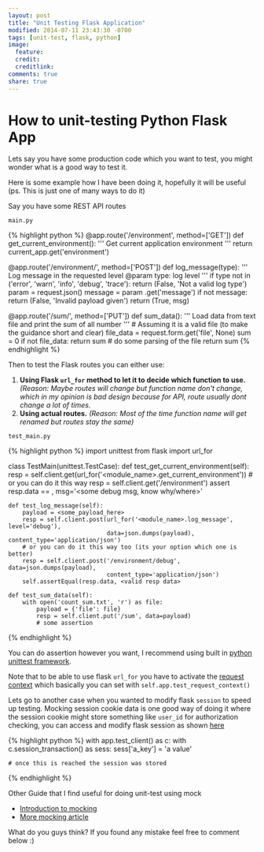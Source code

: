 ```yaml
---
layout: post
title: "Unit Testing Flask Application"
modified: 2014-07-11 23:43:30 -0700
tags: [unit-test, flask, python]
image:
  feature:
  credit:
  creditlink:
comments: true
share: true
---
```


# How to unit-testing Python Flask App

Lets say you have some production code which you want to test, you might wonder what is a good way to test it.

Here is some example how I have been doing it, hopefully it will be useful (ps. This is just one of many ways to do it)

Say you have some REST API routes

`main.py`

{% highlight python %}
@app.route('/environment', method=['GET'])
def get_current_environment():
 	''' Get current application environment '''
 	return current_app.get('environment')

@app.route('/environment/<type>', method=['POST'])
def log_message(type):
	''' Log message in the requested level
	@param type: log level
	'''
	if type not in ('error', 'warn', 'info', 'debug', 'trace'):
		return (False, 'Not a valid log type')
	param = request.json()
	message = param	.get('message')
	if not message:
		return (False, 'Invalid payload given')
	return (True, msg)

@app.route('/sum/', method=['PUT'])
def sum_data():
	''' Load data from text file and print the sum of all number '''
	# Assuming it is a valid file (to make the guidance short and clear)
	file_data = request.form.get('file', None)
	sum = 0
	if not file_data:
		return sum
	# do some parsing of the file
	return sum
{% endhighlight %}

Then to test the Flask routes you can either use:

1. **Using Flask `url_for` method to let it to decide which function to use.**
   *(Reason: Maybe routes will change but function name don't change, which in my opinion is bad design because for API, route usually dont change a lot of times.*
2. **Using actual routes.**
   *(Reason: Most of the time function name will get renamed but routes stay the same)*


`test_main.py`

{% highlight python %}
import unittest
from flask import url_for

class TestMain(unittest.TestCase):
    def test_get_current_environment(self):
		resp = self.client.get(url_for('<module_name>.get_current_environment'))
		# or you can do it this way
		resp = self.client.get('/environment')
		assert resp.data == <app env>, msg='<some debug msg, know why/where>'

	def test_log_message(self):
	    payload = <some_payload_here>
	    resp = self.client.post(url_for('<module_name>.log_message', level='debug'),
	                            data=json.dumps(payload), content_type='application/json')
	    # or you can do it this way too (its your option which one is better)
	    resp = self.client.post('/environment/debug', data=json.dumps(payload),
	                            content_type='application/json')
	    self.assertEqual(resp.data, <valid resp data>

	def test_sum_data(self):
		with open('count_sum.txt', 'r') as file:
			payload = {'file': file}
			resp = self.client.put('/sum', data=payload)
			# some assertion
{% endhighlight %}


You can do assertion however you want, I recommend using built in [python unittest framework](https://docs.python.org/2/library/unittest.html).


Note that to be able to use flask `url_for` you have to activate the [request context](http://flask.pocoo.org/docs/testing/#other-testing-tricks) which basically you can set with `self.app.test_request_context()`


Lets go to another case when you wanted to modify flask `session` to speed up testing.
Mocking session cookie data is one good way of doing it where the session cookie might store something like `user_id` for authorization checking,
you can access and modify flask session as shown [here](http://flask.pocoo.org/docs/testing/#accessing-and-modifying-sessions)

{% highlight python %}
with app.test_client() as c:
    with c.session_transaction() as sess:
        sess['a_key'] = 'a value'

    # once this is reached the session was stored
{% endhighlight %}


Other Guide that I find useful for doing unit-test using mock

- [Introduction to mocking](http://www.toptal.com/python/an-introduction-to-mocking-in-python#.)
- [More mocking article](http://www.drdobbs.com/testing/using-mocks-in-python/240168251?pgno=1)


What do you guys think? If you found any mistake feel free to comment below :)
